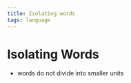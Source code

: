 ```yaml
---
title: Isolating words
tags: language
---
```


# Isolating Words
- words do not divide into smaller units
























































































